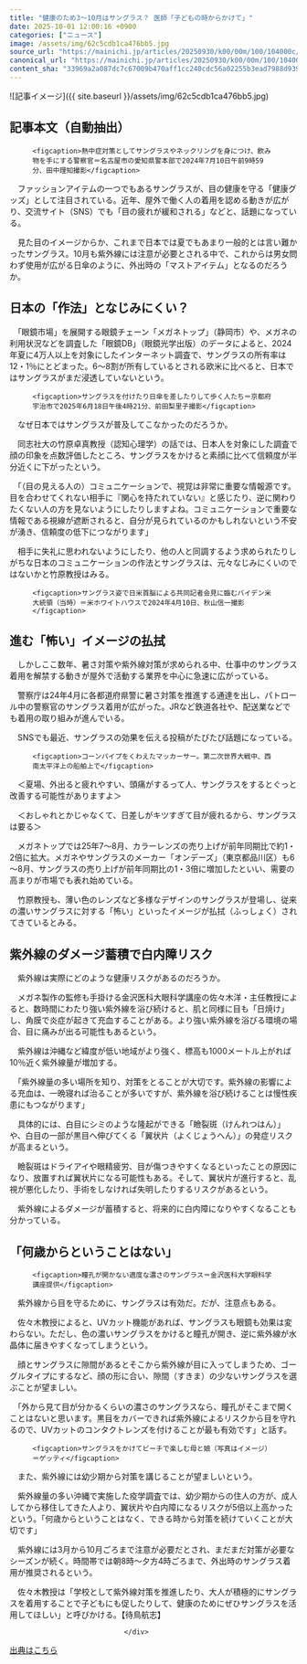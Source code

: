 ```yaml
---
title: "健康のため3～10月はサングラス？ 医師「子どもの時からかけて」"
date: 2025-10-01 12:00:16 +0900
categories: ["ニュース"]
image: /assets/img/62c5cdb1ca476bb5.jpg
source_url: "https://mainichi.jp/articles/20250930/k00/00m/100/104000c/"
canonical_url: "https://mainichi.jp/articles/20250930/k00/00m/100/104000c/"
content_sha: "33969a2a087dc7c67009b470aff1cc240cdc56a02255b3ead7988d9391e9346b"
---
```


![記事イメージ]({{ site.baseurl }}/assets/img/62c5cdb1ca476bb5.jpg)

## 記事本文（自動抽出）
<div><section class="articledetail-body" id="articledetail-body">




<div class="articledetail-image2-left">
  <figure>
    
    <figcaption>熱中症対策としてサングラスやネックリングを身につけ、飲み物を手にする警察官＝名古屋市の愛知県警本部で2024年7月10日午前9時59分、田中理知撮影</figcaption>
    
  </figure>
</div>

<p>　ファッションアイテムの一つでもあるサングラスが、目の健康を守る「健康グッズ」として注目されている。近年、屋外で働く人の着用を認める動きが広がり、交流サイト（SNS）でも「目の疲れが緩和される」などと、話題になっている。</p>

<p>　見た目のイメージからか、これまで日本では夏でもあまり一般的とは言い難かったサングラス。10月も紫外線には注意が必要とされる中で、これからは男女問わず使用が広がる日傘のように、外出時の「マストアイテム」となるのだろうか。</p>

	


<h2>日本の「作法」となじみにくい？</h2>

<p>　「眼鏡市場」を展開する眼鏡チェーン「メガネトップ」（静岡市）や、メガネの利用状況などを調査した「眼鏡DB」（眼鏡光学出版）のデータによると、2024年夏に4万人以上を対象にしたインターネット調査で、サングラスの所有率は12・1％にとどまった。6～8割が所有しているとされる欧米に比べると、日本ではサングラスがまだ浸透していないという。</p>



<div class="articledetail-image-left">
  <figure>
    
    <figcaption>サングラスを付けたり日傘を差したりして歩く人たち＝京都府宇治市で2025年6月18日午後4時21分、前田梨里子撮影</figcaption>
    
  </figure>
</div>

<p>　なぜ日本ではサングラスが普及してこなかったのだろうか。</p>

<p>　同志社大の竹原卓真教授（認知心理学）の話では、日本人を対象にした調査で顔の印象を点数評価したところ、サングラスをかけると素顔に比べて信頼度が半分近くに下がったという。</p>

	


<p>　「（目の見える人の）コミュニケーションで、視覚は非常に重要な情報源です。目を合わせてくれない相手に『関心を持たれていない』と感じたり、逆に関わりたくない人の方を見ないようにしたりしますよね。コミュニケーションで重要な情報である視線が遮断されると、自分が見られているのかもしれないという不安が湧き、信頼度の低下につながります」</p>

<p>　相手に失礼に思われないようにしたり、他の人と同調するよう求められたりしがちな日本のコミュニケーションの作法とサングラスは、元々なじみにくいのではないかと竹原教授はみる。</p>

	




<div class="articledetail-image-left">
  <figure>
    
    <figcaption>サングラス姿で日米首脳による共同記者会見に臨むバイデン米大統領（当時）＝米ホワイトハウスで2024年4月10日、秋山信一撮影</figcaption>
    
  </figure>
</div>

<h2>進む「怖い」イメージの払拭</h2>

<p>　しかしここ数年、暑さ対策や紫外線対策が求められる中、仕事中のサングラス着用を解禁する動きが屋外で活動する業界を中心に急速に広がっている。</p>

<p>　警察庁は24年4月に各都道府県警に暑さ対策を推進する通達を出し、パトロール中の警察官のサングラス着用が広がった。JRなど鉄道各社や、配送業などでも着用の取り組みが進んでいる。</p>

	


<p>　SNSでも最近、サングラスの効果を伝える投稿がたびたび話題になっている。</p>



<div class="articledetail-image-left">
  <figure>
    
    <figcaption>コーンパイプをくわえたマッカーサー。第二次世界大戦中、西南太平洋上の船舶上で</figcaption>
    
  </figure>
</div>

<p>　＜夏場、外出ると疲れやすい、頭痛がするって人、サングラスをするとぐっと改善する可能性がありますよ＞</p>

<p>　＜おしゃれとかじゃなくて、日差しがキツすぎて目が疲れるから、サングラスは要る＞</p>

<p>　メガネトップでは25年7～8月、カラーレンズの売り上げが前年同期比で約1・2倍に拡大。メガネやサングラスのメーカー「オンデーズ」（東京都品川区）も6～8月、サングラスの売り上げが前年同期比の1・3倍に増加したといい、需要の高まりが市場でも表れ始めている。</p>

<p>　竹原教授も、薄い色のレンズなど多様なデザインのサングラスが登場し、従来の濃いサングラスに対する「怖い」といったイメージが払拭（ふっしょく）されてきているとみる。</p>

<h2>紫外線のダメージ蓄積で白内障リスク</h2>

<p>　紫外線は実際にどのような健康リスクがあるのだろうか。</p>

<p>　メガネ製作の監修も手掛ける金沢医科大眼科学講座の佐々木洋・主任教授によると、数時間にわたり強い紫外線を浴び続けると、肌と同様に目も「日焼け」し、角膜で炎症が起きて充血することがある。より強い紫外線を浴びる環境の場合、目に痛みが出る可能性もあるという。</p>

<p>　紫外線は沖縄など緯度が低い地域がより強く、標高も1000メートル上がれば10％近く紫外線量が増加する。</p>

<p>　「紫外線量の多い場所を知り、対策をとることが大切です。紫外線の影響による充血は、一晩寝れば治ることが多いですが、紫外線を浴び続けることは慢性疾患にもつながります」</p>

<p>　具体的には、白目にシミのような隆起ができる「瞼裂斑（けんれつはん）」や、白目の一部が黒目へ伸びてくる「翼状片（よくじょうへん）」の発症リスクが高まるという。</p>

<p>　瞼裂斑はドライアイや眼精疲労、目が傷つきやすくなるといったことの原因になり、放置すれば翼状片になる可能性もある。そして、翼状片が進行すると、乱視が悪化したり、手術をしなければ失明したりするリスクがあるという。</p>

<p>　紫外線によるダメージが蓄積すると、将来的に白内障になりやすくなることも分かっている。</p>

<h2>「何歳からということはない」</h2>



<div class="articledetail-image-left">
  <figure>
    
    <figcaption>瞳孔が開かない適度な濃さのサングラス＝金沢医科大学眼科学講座提供</figcaption>
    
  </figure>
</div>

<p>　紫外線から目を守るために、サングラスは有効だ。だが、注意点もある。</p>

<p>　佐々木教授によると、UVカット機能があれば、サングラスも眼鏡も効果は変わらない。ただし、色の濃いサングラスをかけると瞳孔が開き、逆に紫外線が水晶体に届きやすくなってしまうという。</p>

<p>　顔とサングラスに隙間があるとそこから紫外線が目に入ってしまうため、ゴーグルタイプにするなど、顔の形に合い、隙間（すきま）の少ないサングラスを選ぶことが望ましい。</p>

<p>　「外から見て目が分かるくらいの濃さのサングラスなら、瞳孔がそこまで開くことはないと思います。黒目をカバーできれば紫外線によるリスクから目を守れるので、UVカットのコンタクトレンズを付けることが最も有効です」と話す。</p>



<div class="articledetail-image-left">
  <figure>
    
    <figcaption>サングラスをかけてビーチで楽しむ母と娘（写真はイメージ）＝ゲッティ</figcaption>
    
  </figure>
</div>

<p>　また、紫外線には幼少期から対策を講じることが望ましいという。</p>

<p>　紫外線量の多い沖縄で実施した疫学調査では、幼少期からの住人の方が、成人してから移住してきた人より、翼状片や白内障になるリスクが5倍以上高かったという。「何歳からということはなく、できる時から対策を続けていくことが大切です」</p>

<p>　紫外線には3月から10月ごろまで注意が必要だとされ、まだまだ対策が必要なシーズンが続く。時間帯では朝8時～夕方4時ごろまで、外出時のサングラス着用が推奨されるという。</p>

<p>　佐々木教授は「学校として紫外線対策を推進したり、大人が積極的にサングラスを着用することで子どもにも促したりして、健康のためにぜひサングラスを活用してほしい」と呼びかける。【待鳥航志】</p>


</section>






								</div>

[出典はこちら](https://mainichi.jp/articles/20250930/k00/00m/100/104000c/)
